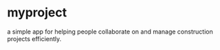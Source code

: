 # myproject

a simple app for helping people collaborate on and manage construction projects efficiently.
